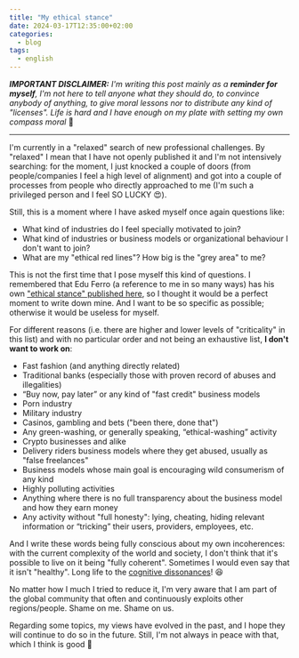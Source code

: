 ```yaml
---
title: "My ethical stance"
date: 2024-03-17T12:35:00+02:00
categories:
  - blog
tags:
  - english
---
```


_**IMPORTANT DISCLAIMER:** I'm writing this post mainly as a **reminder for myself**, I'm not here to tell anyone what they should do, to convince anybody of anything, to give moral lessons nor to distribute any kind of "licenses". Life is hard and I have enough on my plate with setting my own compass moral_ 🙏

------------------

I'm currently in a "relaxed" search of new professional challenges. By "relaxed" I mean that I have not openly published it and I'm not intensively searching: for the moment, I just knocked a couple of doors (from people/companies I feel a high level of alignment) and got into a couple of processes from people who directly approached to me (I'm such a privileged person and I feel SO LUCKY 😍).

Still, this is a moment where I have asked myself once again questions like:
- What kind of industries do I feel specially motivated to join?
- What kind of industries or business models or organizational behaviour I don't want to join?
- What are my "ethical red lines"? How big is the "grey area" to me?

This is not the first time that I pose myself this kind of questions. I remembered that Edu Ferro (a reference to me in so many ways) has his own ["ethical stance" published here](https://www.eferro.net/p/to-be-happy-and-make-those-around-me.html), so I thought it would be a perfect moment to write down mine. And I want to be so specific as possible; otherwise it would be useless for myself.

For different reasons (i.e. there are higher and lower levels of "criticality" in this list) and with no particular order and not being an exhaustive list, **I don't want to work on**:

- Fast fashion (and anything directly related)
- Traditional banks (especially those with proven record of abuses and illegalities)
- “Buy now, pay later” or any kind of "fast credit" business models
- Porn industry
- Military industry
- Casinos, gambling and bets ("been there, done that")
- Any green-washing, or generally speaking, “ethical-washing” activity
- Crypto businesses and alike
- Delivery riders business models where they get abused, usually as "false freelances"
- Business models whose main goal is encouraging wild consumerism of any kind
- Highly polluting activities
- Anything where there is no full transparency about the business model and how they earn money
- Any activity without "full honesty": lying, cheating, hiding relevant information or “tricking” their users, providers, employees, etc.


And I write these words being fully conscious about my own incoherences: with the current complexity of the world and society, I don't think that it's possible to live on it being "fully coherent". Sometimes I would even say that it isn't "healthy". Long life to the [cognitive dissonances](https://en.wikipedia.org/wiki/Cognitive_dissonance)! 😆

No matter how I much I tried to reduce it, I'm very aware that I am part of the global community that often and continuously exploits other regions/people. Shame on me. Shame on us.

Regarding some topics, my views have evolved in the past, and I hope they will continue to do so in the future. Still, I'm not always in peace with that, which I think is good 🙏